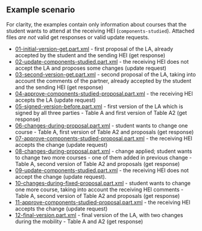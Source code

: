 Example scenario
----------------

For clarity, the examples contain only information about courses that the student wants to attend at the receiving HEI (`components-studied`).
Attached files *are not* valid get responses or valid update requests.

* [01-initial-version-get.part.xml](01-initial-version-get.part.xml) - first proposal of the LA, already accepted by the student and the sending HEI (get response)
* [02-update-components-studied.part.xml](02-update-components-studied.part.xml) - the receiving HEI does not accept the LA and proposes some changes (update request)
* [03-second-version-get.part.xml](03-second-version-get.part.xml) - second proposal of the LA, taking into account the comments of the partner,
  already accepted by the student and the sending HEI (get response)
* [04-approve-components-studied-proposal.part.xml](04-approve-components-studied-proposal.part.xml) - the receiving HEI accepts the LA (update request)
* [05-signed-version-before.part.xml](05-signed-version-before.part.xml) - first version of the LA which is signed by all three parties - Table A and first version of Table A2 (get response)
* [06-changes-during-proposal.part.xml](06-changes-during-proposal.part.xml) - student wants to change one course - Table A, first version of Table A2 and proposals (get response)
* [07-approve-components-studied-proposal.part.xml](07-approve-components-studied-proposal.part.xml) - the receiving HEI accepts the change (update request)
* [08-changes-during-proposal.part.xml](08-changes-during-proposal.part.xml) - change applied; student wants to change two more courses - one of them added in previous change - Table A, second version of Table A2 and proposals (get response)
* [09-update-components-studied.part.xml](09-update-components-studied.part.xml) - the receiving HEI does not accept the change (update request).
* [10-changes-during-fixed-proposal.part.xml](10-changes-during-fixed-proposal.part.xml) - student wants to change one more course, taking into account the receiving HEI comments - Table A, second version of Table A2 and proposals (get response)
* [11-approve-components-studied-proposal.part.xml](11-approve-components-studied-proposal.part.xml) - the receiving HEI accepts the change (update request)
* [12-final-version.part.xml](12-final-version.part.xml) - final version of the LA, with two changes during the mobility - Table A and A2 (get response) 
